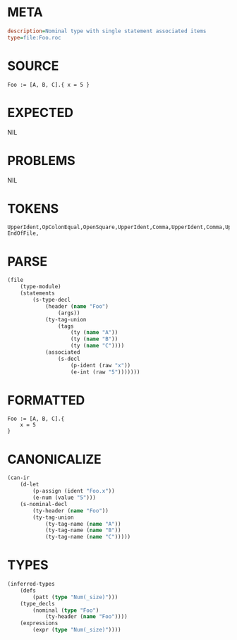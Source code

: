 # META
~~~ini
description=Nominal type with single statement associated items
type=file:Foo.roc
~~~
# SOURCE
~~~roc
Foo := [A, B, C].{ x = 5 }
~~~
# EXPECTED
NIL
# PROBLEMS
NIL
# TOKENS
~~~zig
UpperIdent,OpColonEqual,OpenSquare,UpperIdent,Comma,UpperIdent,Comma,UpperIdent,CloseSquare,Dot,OpenCurly,LowerIdent,OpAssign,Int,CloseCurly,
EndOfFile,
~~~
# PARSE
~~~clojure
(file
	(type-module)
	(statements
		(s-type-decl
			(header (name "Foo")
				(args))
			(ty-tag-union
				(tags
					(ty (name "A"))
					(ty (name "B"))
					(ty (name "C"))))
			(associated
				(s-decl
					(p-ident (raw "x"))
					(e-int (raw "5")))))))
~~~
# FORMATTED
~~~roc
Foo := [A, B, C].{
	x = 5
}
~~~
# CANONICALIZE
~~~clojure
(can-ir
	(d-let
		(p-assign (ident "Foo.x"))
		(e-num (value "5")))
	(s-nominal-decl
		(ty-header (name "Foo"))
		(ty-tag-union
			(ty-tag-name (name "A"))
			(ty-tag-name (name "B"))
			(ty-tag-name (name "C")))))
~~~
# TYPES
~~~clojure
(inferred-types
	(defs
		(patt (type "Num(_size)")))
	(type_decls
		(nominal (type "Foo")
			(ty-header (name "Foo"))))
	(expressions
		(expr (type "Num(_size)"))))
~~~
